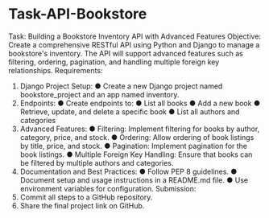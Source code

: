 # Task-API-Bookstore
Task: Building a Bookstore Inventory API with Advanced Features
Objective:
Create a comprehensive RESTful API using Python and Django to manage a bookstore's
inventory. The API will support advanced features such as filtering, ordering, pagination,
and handling multiple foreign key relationships.
Requirements:
1. Django Project Setup:
● Create a new Django project named bookstore_project and an app
named inventory.
2. Endpoints:
● Create endpoints to:
● List all books
● Add a new book
● Retrieve, update, and delete a specific book
● List all authors and categories
3. Advanced Features:
● Filtering: Implement filtering for books by author, category, price, and
stock.
● Ordering: Allow ordering of book listings by title, price, and stock.
● Pagination: Implement pagination for the book listings.
● Multiple Foreign Key Handling: Ensure that books can be filtered by
multiple authors and categories.
4. Documentation and Best Practices:
● Follow PEP 8 guidelines.
● Document setup and usage instructions in a README.md file.
● Use environment variables for configuration.
Submission:
1. Commit all steps to a GitHub repository.
2. Share the final project link on GitHub.
